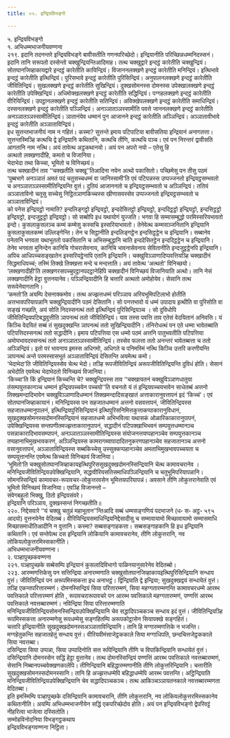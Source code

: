 ```yaml
---
title: ०५. इन्द्रियविभङ्गो

---
```

५. इन्द्रियविभङ्गो  
१. अभिधम्मभाजनीयवण्णना  
२१९. इदानि तदनन्तरे इन्द्रियविभङ्गे बावीसतीति गणनपरिच्छेदो। इन्द्रियानीति परिच्छिन्नधम्मनिदस्सनं। इदानि तानि सरूपतो दस्सेन्तो चक्खुन्द्रियन्तिआदिमाह। तत्थ चक्खुद्वारे इन्दट्ठं कारेतीति चक्खुन्द्रियं। सोतघानजिव्हाकायद्वारे इन्दट्ठं कारेतीति कायिन्द्रियं। विजाननलक्खणे इन्दट्ठं कारेतीति मनिन्द्रियं। इत्थिभावे इन्दट्ठं कारेतीति इत्थिन्द्रियं। पुरिसभावे इन्दट्ठं कारेतीति पुरिसिन्द्रियं। अनुपालनलक्खणे इन्दट्ठं कारेतीति जीवितिन्द्रियं। सुखलक्खणे इन्दट्ठं कारेतीति सुखिन्द्रियं। दुक्खसोमनस्स दोमनस्स उपेक्खालक्खणे इन्दट्ठं कारेतीति उपेक्खिन्द्रियं। अधिमोक्खलक्खणे इन्दट्ठं कारेतीति सद्धिन्द्रियं। पग्गहलक्खणे इन्दट्ठं कारेतीति वीरियिन्द्रियं। उपट्ठानलक्खणे इन्दट्ठं कारेतीति सतिन्द्रियं। अविक्खेपलक्खणे इन्दट्ठं कारेतीति समाधिन्द्रियं। दस्सनलक्खणे इन्दट्ठं कारेतीति पञ्ञिन्द्रियं। अनञ्ञातञ्ञस्सामीति पवत्ते जाननलक्खणे इन्दट्ठं कारेतीति अनञ्ञातञ्ञस्सामीतिन्द्रियं। ञातानंयेव धम्मानं पुन आजानने इन्दट्ठं कारेतीति अञ्ञिन्द्रियं। अञ्ञातावीभावे इन्दट्ठं कारेतीति अञ्ञाताविन्द्रियं।  
इध सुत्तन्तभाजनीयं नाम न गहितं। कस्मा? सुत्तन्ते इमाय पटिपाटिया बावीसतिया इन्द्रियानं अनागतत्ता। सुत्तन्तस्मिञ्हि कत्थचि द्वे इन्द्रियानि कथितानि, कत्थचि तीणि, कत्थचि पञ्च। एवं पन निरन्तरं द्वावीसति आगतानि नाम नत्थि। अयं तावेत्थ अट्ठकथानयो। अयं पन अपरो नयो – एतेसु हि  
अत्थतो लक्खणादीहि, कमतो च विजानिया।  
भेदाभेदा तथा किच्चा, भूमितो च विनिच्छयं॥  
तत्थ चक्खादीनं ताव ‘‘चक्खतीति चक्खू’’तिआदिना नयेन अत्थो पकासितो। पच्छिमेसु पन तीसु पठमं ‘पुब्बभागे अनञ्ञातं अमतं पदं चतुसच्चधम्मं वा जानिस्सामी’ति एवं पटिपन्नस्स उप्पज्जनतो इन्द्रियट्ठसम्भवतो च अनञ्ञातञ्ञस्सामीतिन्द्रियन्ति वुत्तं। दुतियं आजाननतो च इन्द्रियट्ठसम्भवतो च अञ्ञिन्द्रियं। ततियं अञ्ञाताविनो चतूसु सच्चेसु निट्ठितञाणकिच्चस्स खीणासवस्सेव उप्पज्जनतो इन्द्रियट्ठसम्भवतो च अञ्ञाताविन्द्रियं।  
को पनेस इन्द्रियट्ठो नामाति? इन्दलिङ्गट्ठो इन्द्रियट्ठो, इन्ददेसितट्ठो इन्द्रियट्ठो, इन्ददिट्ठट्ठो इन्द्रियट्ठो, इन्दसिट्ठट्ठो इन्द्रियट्ठो, इन्दजुट्ठट्ठो इन्द्रियट्ठो। सो सब्बोपि इध यथायोगं युज्जति। भगवा हि सम्मासम्बुद्धो परमिस्सरियभावतो इन्दो। कुसलाकुसलञ्च कम्मं कम्मेसु कस्सचि इस्सरियाभावतो। तेनेवेत्थ कम्मसञ्जनितानि इन्द्रियानि कुसलाकुसलकम्मं उल्लिङ्गेन्ति। तेन च सिट्ठानीति इन्दलिङ्गट्ठेन इन्दसिट्ठट्ठेन च इन्द्रियानि। सब्बानेव पनेतानि भगवता यथाभूततो पकासितानि च अभिसम्बुद्धानि चाति इन्ददेसितट्ठेन इन्ददिट्ठट्ठेन च इन्द्रियानि। तेनेव भगवता मुनिन्देन कानिचि गोचरासेवनाय, कानिचि भावनासेवनाय सेवितानीति इन्दजुट्ठट्ठेनपि इन्द्रियानि। अपिच आधिपच्चसङ्खातेन इस्सरियट्ठेनापि एतानि इन्द्रियानि। चक्खुविञ्ञाणादिप्पवत्तियञ्हि चक्खादीनं सिद्धमाधिपच्चं; तस्मिं तिक्खे तिक्खत्ता मन्दे च मन्दत्ताति। अयं तावेत्थ ‘अत्थतो’ विनिच्छयो।  
‘लक्खणादीही’ति लक्खणरसपच्चुपट्ठानपदट्ठानेहिपि चक्खादीनं विनिच्छयं विजानियाति अत्थो। तानि नेसं लक्खणादीनि हेट्ठा वुत्तनयानेव। पञ्ञिन्द्रियादीनि हि चत्तारि अत्थतो अमोहोयेव। सेसानि तत्थ सरूपेनेवागतानि।  
‘कमतो’ति अयम्पि देसनाक्कमोव। तत्थ अज्झत्तधम्मं परिञ्ञाय अरियभूमिपटिलाभो होतीति अत्तभावपरियापन्नानि चक्खुन्द्रियादीनि पठमं देसितानि। सो पनत्तभावो यं धम्मं उपादाय इत्थीति वा पुरिसोति वा सङ्खं गच्छति, अयं सोति निदस्सनत्थं ततो इत्थिन्द्रियं पुरिसिन्द्रियञ्च । सो दुविधोपि जीवितिन्द्रियपटिबद्धवुत्तीति ञापनत्थं ततो जीवितिन्द्रियं। याव तस्स पवत्ति ताव एतेसं वेदयितानं अनिवत्ति। यं किञ्चि वेदयितं सब्बं तं सुखदुक्खन्ति ञापनत्थं ततो सुखिन्द्रियादीनि। तंनिरोधत्थं पन एते धम्मा भावेतब्बाति पटिपत्तिदस्सनत्थं ततो सद्धादीनि। इमाय पटिपत्तिया एस धम्मो पठमं अत्तनि पातुभवतीति पटिपत्तिया अमोघभावदस्सनत्थं ततो अनञ्ञातञ्ञस्सामीतिन्द्रियं। तस्सेव फलत्ता ततो अनन्तरं भावेतब्बत्ता च ततो अञ्ञिन्द्रियं। इतो परं भावनाय इमस्स अधिगमो, अधिगते च पनिमस्मिं नत्थि किञ्चि उत्तरि करणीयन्ति ञापनत्थं अन्ते परमस्सासभूतं अञ्ञाताविन्द्रियं देसितन्ति अयमेत्थ कमो।  
‘भेदाभेदा’ति जीवितिन्द्रियस्सेव चेत्थ भेदो। तञ्हि रूपजीवितिन्द्रियं अरूपजीवितिन्द्रियन्ति दुविधं होति। सेसानं अभेदोति एवमेत्थ भेदाभेदतो विनिच्छयं विजानिया।  
‘किच्चा’ति किं इन्द्रियानं किच्चन्ति चे? चक्खुन्द्रियस्स ताव ‘‘चक्खायतनं चक्खुविञ्ञाणधातुया तंसम्पयुत्तकानञ्च धम्मानं इन्द्रियपच्चयेन पच्चयो’’ति वचनतो यं तं इन्द्रियपच्चयभावेन साधेतब्बं अत्तनो तिक्खमन्दादिभावेन चक्खुविञ्ञाणादिधम्मानं तिक्खमन्दादिसङ्खातं अत्ताकारानुवत्तापनं इदं ‘किच्चं’। एवं सोतघानजिव्हाकायानं। मनिन्द्रियस्स पन सहजातधम्मानं अत्तनो वसवत्तापनं, जीवितिन्द्रियस्स सहजातधम्मानुपालनं, इत्थिन्द्रियपुरिसिन्द्रियानं इत्थिपुरिसनिमित्तकुत्ताकप्पाकारानुविधानं, सुखदुक्खसोमनस्सदोमनस्सिन्द्रियानं सहजातधम्मे अभिभवित्वा यथासकं ओळारिकाकारानुपापनं, उपेक्खिन्द्रियस्स सन्तपणीतमज्झत्ताकारानुपापनं, सद्धादीनं पटिपक्खाभिभवनं सम्पयुत्तधम्मानञ्च पसन्नाकारादिभावसम्पापनं, अनञ्ञातञ्ञस्सामीतिन्द्रियस्स संयोजनत्तयप्पहानञ्चेव सम्पयुत्तकानञ्च तप्पहानाभिमुखभावकरणं, अञ्ञिन्द्रियस्स कामरागब्यापादादितनुकरणपहानञ्चेव सहजातानञ्च अत्तनो वसानुवत्तापनं, अञ्ञाताविन्द्रियस्स सब्बकिच्चेसु उस्सुक्कप्पहानञ्चेव अमताभिमुखभावपच्चयता च सम्पयुत्तानन्ति एवमेत्थ किच्चतो विनिच्छयं विजानिया।  
‘भूमितो’ति चक्खुसोतघानजिव्हाकायइत्थिपुरिससुखदुक्खदोमनस्सिन्द्रियानि चेत्थ कामावचरानेव । मनिन्द्रियजीवितिन्द्रियउपेक्खिन्द्रियानि, सद्धावीरियसतिसमाधिपञ्ञिन्द्रियानि च चतुभूमिपरियापन्नानि। सोमनस्सिन्द्रियं कामावचर-रूपावचर-लोकुत्तरवसेन भूमित्तयपरियापन्नं। अवसाने तीणि लोकुत्तरानेवाति एवं भूमितो विनिच्छयं विजानिया। एवञ्हि विजानन्तो –  
संवेगबहुलो भिक्खु, ठितो इन्द्रियसंवरे।  
इन्द्रियानि परिञ्ञाय, दुक्खस्सन्तं निगच्छतीति॥  
२२०. निद्देसवारे ‘‘यं चक्खु चतुन्नं महाभूतान’’न्तिआदि सब्बं धम्मसङ्गणियं पदभाजने (ध॰ स॰ अट्ठ॰ ५९५ आदयो) वुत्तनयेनेव वेदितब्बं। वीरियिन्द्रियसमाधिन्द्रियनिद्देसादीसु च सम्मावायामो मिच्छावायामो सम्मासमाधि मिच्छासमाधीतिआदीनि न वुत्तानि। कस्मा? सब्बसङ्गाहकत्ता। सब्बसङ्गाहकानि हि इध इन्द्रियानि कथितानि। एवं सन्तेपेत्थ दस इन्द्रियानि लोकियानि कामावचरानेव, तीणि लोकुत्तरानि, नव लोकियलोकुत्तरमिस्सकानीति।  
अभिधम्मभाजनीयवण्णना।  
२. पञ्हापुच्छकवण्णना  
२२१. पञ्हापुच्छके सब्बेसम्पि इन्द्रियानं कुसलादिविभागो पाळिनयानुसारेनेव वेदितब्बो।  
२२३. आरम्मणत्तिकेसु पन सत्तिन्द्रिया अनारम्मणाति चक्खुसोतघानजिव्हाकायइत्थिपुरिसिन्द्रियानि सन्धाय वुत्तं। जीवितिन्द्रियं पन अरूपमिस्सकत्ता इध अनाभट्ठं। द्विन्द्रियाति द्वे इन्द्रिया; सुखदुक्खद्वयं सन्धायेतं वुत्तं। तञ्हि एकन्तपरित्तारम्मणं। दोमनस्सिन्द्रियं सिया परित्तारम्मणं, सिया महग्गतारम्मणन्ति कामावचरधम्मे आरब्भ पवत्तिकाले परित्तारम्मणं होति , रूपावचरारूपावचरे पन आरब्भ पवत्तिकाले महग्गतारम्मणं, पण्णत्तिं आरब्भ पवत्तिकाले नवत्तब्बारम्मणं। नविन्द्रिया सिया परित्तारम्मणाति मनिन्द्रियजीवितिन्द्रियसोमनस्सिन्द्रियउपेक्खिन्द्रियानि चेव सद्धादिपञ्चकञ्च सन्धाय इदं वुत्तं। जीवितिन्द्रियञ्हि रूपमिस्सकत्ता अनारम्मणेसु रूपधम्मेसु सङ्गहितम्पि अरूपकोट्ठासेन सियापक्खे सङ्गहितं।  
चत्तारि इन्द्रियानीति सुखदुक्खदोमनस्सअञ्ञाताविन्द्रियानि। तानि हि मग्गारम्मणत्तिके न भजन्ति। मग्गहेतुकन्ति सहजातहेतुं सन्धाय वुत्तं। वीरियवीमंसाजेट्ठककाले सिया मग्गाधिपति, छन्दचित्तजेट्ठककाले सिया नवत्तब्बा।  
दसिन्द्रिया सिया उप्पन्ना, सिया उप्पादिनोति सत्त रूपिन्द्रियानि तीणि च विपाकिन्द्रियानि सन्धायेतं वुत्तं। दसिन्द्रियानि दोमनस्सेन सद्धिं हेट्ठा वुत्तानेव। तत्थ दोमनस्सिन्द्रियं पण्णत्तिं आरब्भ पवत्तिकाले नवत्तब्बारम्मणं, सेसानि निब्बानपच्चवेक्खणकालेपि। तीणिन्द्रियानि बहिद्धारम्मणानीति तीणि लोकुत्तरिन्द्रियानि। चत्तारीति सुखदुक्खसोमनस्सदोमनस्सानि। तानि हि अज्झत्तधम्मेपि बहिद्धाधम्मेपि आरब्भ पवत्तन्ति। अट्ठिन्द्रियाति मनिन्द्रियजीवितिन्द्रियउपेक्खिन्द्रियानि चेव सद्धादिपञ्चकञ्च। तत्थ आकिञ्चञ्ञायतनकाले नवत्तब्बारम्मणता वेदितब्बा।  
इति इमस्मिम्पि पञ्हापुच्छके दसिन्द्रियानि कामावचरानि, तीणि लोकुत्तरानि, नव लोकियलोकुत्तरमिस्सकानेव कथितानीति। अयम्पि अभिधम्मभाजनीयेन सद्धिं एकपरिच्छेदोव होति। अयं पन इन्द्रियविभङ्गो द्वेपरिवट्टं नीहरित्वा भाजेत्वा दस्सितोति।  
सम्मोहविनोदनिया विभङ्गट्ठकथाय  
इन्द्रियविभङ्गवण्णना निट्ठिता।  